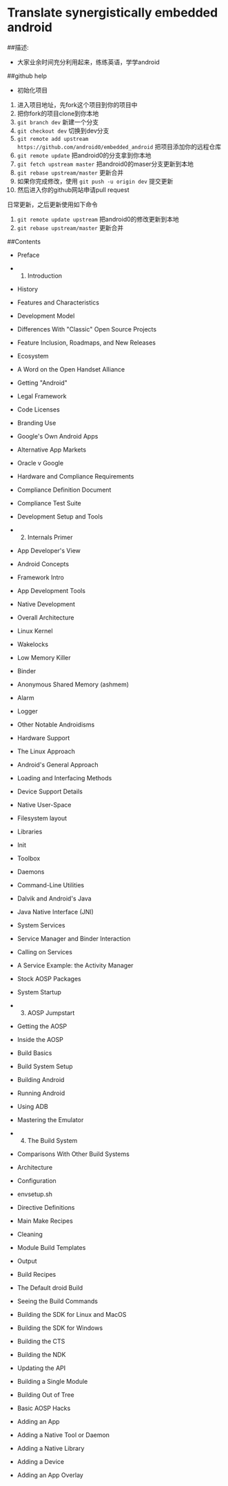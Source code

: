 Translate synergistically embedded android
===========================



##描述:

* 大家业余时间充分利用起来，练练英语，学学android 


##github help

* 初始化项目
1. 进入项目地址，先fork这个项目到你的项目中
2. 把你fork的项目clone到你本地
3. `git branch dev` 新建一个分支
4. `git checkout dev` 切换到dev分支
5. `git remote add upstream https://github.com/android0/embedded_android` 把项目添加你的远程仓库
6. `git remote update` 把android0的分支拿到你本地
7. `git fetch upstream master` 把android0的maser分支更新到本地
8. `git rebase upstream/master` 更新合并
9. 如果你完成修改，使用 `git push -u origin dev` 提交更新
10. 然后进入你的github网站申请pull request

日常更新，之后更新使用如下命令

1. `git remote update upstream`  把android0的修改更新到本地
2. `git rebase upstream/master` 更新合并



##Contents

* Preface
* 1. Introduction  
 * History      
 * Features and Characteristics         
 * Development Model            
 * Differences With "Classic" Open Source Projects      
 * Feature Inclusion, Roadmaps, and New Releases        
 * Ecosystem    
 * A Word on the Open Handset Alliance 
 * Getting "Android" 
 * Legal Framework 
 * Code Licenses 
 * Branding Use 
 * Google's Own Android Apps 
 * Alternative App Markets 
 * Oracle v Google 
 * Hardware and Compliance Requirements 
 * Compliance Definition Document 
 * Compliance Test Suite 
 * Development Setup and Tools 

* 2. Internals Primer
 * App Developer's View 
 * Android Concepts 
 * Framework Intro 
 * App Development Tools 
 * Native Development 
 * Overall Architecture 
 * Linux Kernel 
 * Wakelocks 
 * Low Memory Killer 
 * Binder 
 * Anonymous Shared Memory (ashmem) 
 * Alarm 
 * Logger 
 * Other Notable Androidisms 
 * Hardware Support 
 * The Linux Approach 
 * Android's General Approach 
 * Loading and Interfacing Methods 
 * Device Support Details 
 * Native User-Space 
 * Filesystem layout 
 * Libraries 
 * Init 
 * Toolbox 
 * Daemons 
 * Command-Line Utilities 
 * Dalvik and Android's Java 
 * Java Native Interface (JNI) 
 * System Services 
 * Service Manager and Binder Interaction 
 * Calling on Services 
 * A Service Example: the Activity Manager 
 * Stock AOSP Packages 
 * System Startup 

* 3. AOSP Jumpstart 
 * Getting the AOSP      
 * Inside the AOSP       
 * Build Basics          
 * Build System Setup 
 * Building Android 
 * Running Android 
 * Using ADB 
 * Mastering the Emulator 

* 4. The Build System
 * Comparisons With Other Build Systems 
 * Architecture 
 * Configuration 
 * envsetup.sh 
 * Directive Definitions
 * Main Make Recipes 
 * Cleaning 
 * Module Build Templates 
 * Output 
 * Build Recipes 
 * The Default droid Build 
 * Seeing the Build Commands 
 * Building the SDK for Linux and MacOS 
 * Building the SDK for Windows 
 * Building the CTS 
 * Building the NDK 
 * Updating the API 
 * Building a Single Module 
 * Building Out of Tree 
 * Basic AOSP Hacks 
 * Adding an App 
 * Adding a Native Tool or Daemon 
 * Adding a Native Library 
 * Adding a Device 
 * Adding an App Overlay
